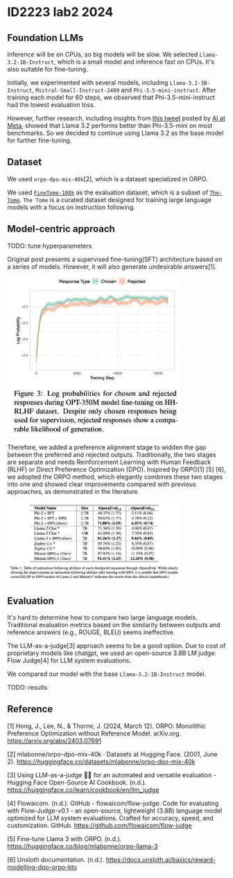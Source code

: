# ID2223 lab2 2024

## Foundation LLMs

Inference will be on CPUs, so big models will be slow. We selected `Llama-3.2-1B-Instruct`, which is a small model and inference fast on CPUs. It's also suitable for fine-tuning.

Initially, we experimented with several models, including `Llama-3.2-3B-Instruct`, `Mistral-Small-Instruct-2409` and `Phi-3.5-mini-instruct`. After training each model for 60 steps, we observed that Phi-3.5-mini-instruct had the lowest evaluation loss.

However, further research, including insights from [this tweet](https://x.com/AIatMeta/status/1839018085329809831) posted by [AI at Meta](https://x.com/AIatMeta), showed that Llama 3.2 performs better than Phi-3.5-mini on most benchmarks. So we decided to continue using Llama 3.2 as the base model for further fine-tuning.

## Dataset

We used `orpo-dpo-mix-40k`[2], which is a dataset specialized in ORPO.

We used [`FineTome-100k`](https://huggingface.co/datasets/mlabonne/FineTome-100k) as the evaluation dataset, which is a subset of [`The-Tome`](https://huggingface.co/datasets/arcee-ai/The-Tome). `The Tome` is a curated dataset designed for training large language models with a focus on instruction following.

## Model-centric approach

<!-- e.g., tune hyperparameters, change the fine-tuning model architecture, etc. -->

TODO: tune hyperparameters

Original post presents a supervised fine-tuning(SFT) architecture based on a series of models. However, it will also generate undesirable answers[1].

<img src="report/reject.png" alt="drawing" width="400"/>

Therefore, we added a preference alignment stage to widden the gap between the preferred and rejected outputs. Traditionally, the two stages are separate and needs Reinforcement Learning with Human Feedback (RLHF) or Direct Preference Optimization (DPO). Inspired by ORPO[1] [5] [6], we adopted the ORPO method, which elegantly combines these two stages into one and showed clear improvements compared with previous approaches, as demonstrated in the literature.

<img src="report/metrics.png" alt="drawing" width="400"/>

## Evaluation

It's hard to determine how to compare two large language models. Traditional evaluation metrics based on the similarity between outputs and reference answers (e.g., ROUGE, BLEU) seems ineffective.

The LLM-as-a-judge[3] approach seems to be a good option. Due to cost of proprietary models like chatgpt, we used an open-source 3.8B LM judge: Flow Judge[4] for LLM system evaluations.

We compared our model with the base `Llama-3.2-1B-Instruct` model.

TODO: results

## Reference

[1] Hong, J., Lee, N., & Thorne, J. (2024, March 12). ORPO: Monolithic Preference Optimization without Reference Model. arXiv.org. <https://arxiv.org/abs/2403.07691>

[2] mlabonne/orpo-dpo-mix-40k · Datasets at Hugging Face. (2001, June 2). <https://huggingface.co/datasets/mlabonne/orpo-dpo-mix-40k>

[3] Using LLM-as-a-judge 🧑‍⚖️ for an automated and versatile evaluation - Hugging Face Open-Source AI Cookbook. (n.d.). <https://huggingface.co/learn/cookbook/en/llm_judge>

[4] Flowaicom. (n.d.). GitHub - flowaicom/flow-judge: Code for evaluating with Flow-Judge-v0.1 - an open-source, lightweight (3.8B) language model optimized for LLM system evaluations. Crafted for accuracy, speed, and customization. GitHub. <https://github.com/flowaicom/flow-judge>

[5] Fine-tune Llama 3 with ORPO. (n.d.). <https://huggingface.co/blog/mlabonne/orpo-llama-3>

[6] Unsloth documentation. (n.d.). https://docs.unsloth.ai/basics/reward-modelling-dpo-orpo-kto
